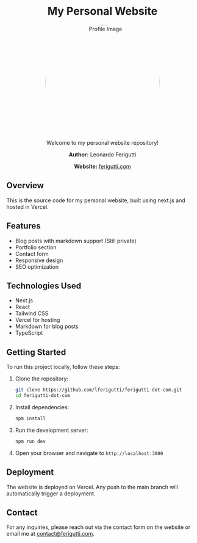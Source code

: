 <div align="center">
  <h1>My Personal Website</h1>
  <img src="https://www.ferigutti.com/_next/image?url=%2Fprofile-2.png&w=828&q=75" 
     alt="Profile Image" 
     width="300" 
     style="border-radius:50%; display:block; margin:auto;" />
  <p style="text-align: center; margin:auto;">Welcome to my personal website repository!</p>
  <p><strong>Author:</strong> Leonardo Ferigutti</p>
  <p><strong>Website:</strong> <a href="https://ferigutti.com" target="_blank" rel="noopener noreferrer">ferigutti.com</a></p>

</div>

## Overview
This is the source code for my personal website, built using next.js and hosted in Vercel.

## Features
- Blog posts with markdown support (Still private)
- Portfolio section
- Contact form
- Responsive design
- SEO optimization

## Technologies Used
- Next.js
- React
- Tailwind CSS
- Vercel for hosting
- Markdown for blog posts
- TypeScript

## Getting Started
To run this project locally, follow these steps:
1. Clone the repository:
   ```bash
   git clone https://github.com/lferigutti/ferigutti-dot-com.git
   cd ferigutti-dot-com
   ```
2. Install dependencies:
   ```bash
   npm install
   ```
3. Run the development server:
   ```bash
   npm run dev
   ```
4. Open your browser and navigate to `http://localhost:3000`

## Deployment
The website is deployed on Vercel. Any push to the main branch will automatically trigger a
deployment.


## Contact
For any inquiries, please reach out via the contact form on the website or email me at [contact@ferigutti.com](mailto:contact@ferigutti.com).
